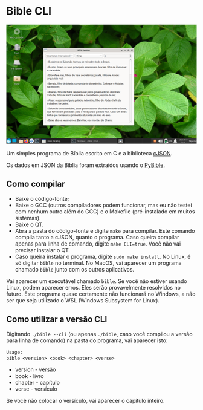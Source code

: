 # Bible CLI

![Bible CLI](screenshots/screenshot1.png)

Um simples programa de Bíblia escrito em C e a biblioteca [cJSON](https://github.com/DaveGamble/cJSON).

Os dados em JSON da Bíblia foram extraídos usando o [PyBible](https://github.com/filipemd/PyBible).

## Como compilar

 - Baixe o código-fonte;
 - Baixe o GCC (outros compiladores podem funcionar, mas eu não testei com nenhum outro além do GCC) e o Makefile (pré-instalado em muitos sistemas).
 - Baixe o QT.
 - Abra a pasta do código-fonte e digite `make` para compilar. Este comando compila tanto a cJSON, quanto o programa. Caso queira compilar apenas para linha de comando, digite `make CLI=true`. Você não vai precisar instalar o QT.
 - Caso queira instalar o programa, digite `sudo make install`. No Linux, é só digitar `bible` no terminal. No MacOS, vai aparecer um programa chamado `bible` junto com os outros aplicativos.

Vai aparecer um executável chamado `bible`. Se você não estiver usando Linux, podem aparecer erros. Eles serão provavelmente resolvidos no futuro. Este programa quase certamente não funcionará no Windows, a não ser que seja utilizado o WSL (Windows Subsystem for Linux).

## Como utilizar a versão CLI

Digitando `./bible --cli` (ou apenas `./bible`, caso você compilou a versão para linha de comando) na pasta do programa, vai aparecer isto:

```
Usage: 
bible <version> <book> <chapter> <verse>
```

 - version  - versão
 - book     - livro
 - chapter  - capítulo
 - verse    - versículo

Se você não colocar o versículo, vai aparecer o capítulo inteiro.